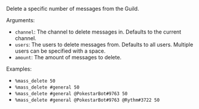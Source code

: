 Delete a specific number of messages from the Guild.

Arguments:
* `channel`: The channel to delete messages in. Defaults to the current channel.
* `users`: The users to delete messages from. Defaults to all users. Multiple users can be specified with a space.
* `amount`: The amount of messages to delete.

Examples:
* `%mass_delete 50`
* `%mass_delete #general 50`
* `%mass_delete #general @PokestarBot#9763 50`
* `%mass_delete #general @PokestarBot#9763 @Rythm#3722 50`
